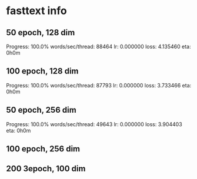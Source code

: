 # fasttext info 

## 50 epoch, 128 dim
Progress: 100.0%  words/sec/thread: 88464  lr: 0.000000  loss: 4.135460  eta: 0h0m

## 100 epoch, 128 dim
Progress: 100.0%  words/sec/thread: 87793  lr: 0.000000  loss: 3.733466  eta: 0h0m

## 50 epoch, 256 dim
Progress: 100.0%  words/sec/thread: 49643  lr: 0.000000  loss: 3.904403  eta: 0h0m

## 100 epoch, 256 dim


## 200 3epoch, 100 dim

